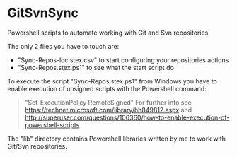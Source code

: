 # GitSvnSync
Powershell scripts to automate working with Git and Svn repositories

The only 2 files you have to touch are:
* "Sync-Repos-loc.stex.csv" to start configuring your repositories actions
* "Sync-Repos.stex.ps1" to see what the start script do

To execute the script "Sync-Repos.stex.ps1" from Windows you have to enable
execution of unsigned scripts with the Powershell command:
> "Set-ExecutionPolicy RemoteSigned"
For further info see https://technet.microsoft.com/library/hh849812.aspx and 
http://superuser.com/questions/106360/how-to-enable-execution-of-powershell-scripts

The "lib" directory contains Powershell libraries written by me to work with Git/Svn repositories.
